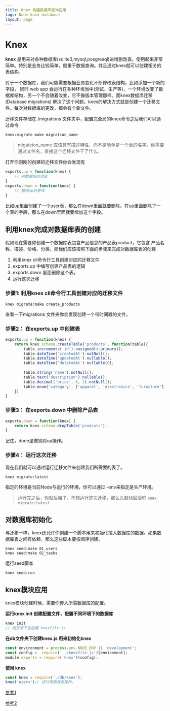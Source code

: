 ```yaml
---
title: Knex 构建数据库查询应用
tags: Node knex database
layout: page
---
```


# Knex

**knex** 是用来对各种数据库(sqlite3,mysql,posgresql)进增删改查。使用起来非常简单。特别是业务比较简单，侧重于数据查询。并且通过knex就可以创建相关的表结构。

对于一个数据库，我们可能需要根据业务变化不断修改表结构，比如添加一个新的字段， 同时 web app 会运行在多种环境当中(测试、生产等)，一个环境改变了数据库结构，另一个不会随着改变，它不像版本管理那样。而knex数据库迁移(Database migrations) 解决了这个问题。knex的解决方式就是创建一个迁移文件。每次对数据库的更改，都会有个新文件。

迁移文件存储在 /migrations 文件夹中，配置完全局的knex命令之后我们可以通过命令
```
knex:migrate make migration_name
```
>  migateion_name 应该具有描述特性，而不是简单是一个表的名字。你需要通过文件名，直接这个迁移文件干了什么。

打开你刚刚的创建的迁移文件你会发现有
```javascript
exports.up = function(knex) {
    // 对数据库的改变
}
exports.down = function(knex) {
    // 撤销up的更改
}
```
比如up里面创建了一个user表，那么在down里面就要删除。在up里面删除了一个表的字段，那么在down里面就要增加这个字段。


## 利用knex完成对数据库表的创建

假如现在需要你创建一个数据库表包含产品信息的产品表product，它包含 产品名称、描述、价格、分类。那我们应该按照下面的步骤来完成对数据库表的创建

 1. 利用knex cli命令行工具创建对应的迁移文件
 2. exports.up 中编写创建产品表的逻辑
 3. exports.down 里面删除这个表。
 4. 运行这次迁移

### 步骤1: 利用knex cli命令行工具创建对应的迁移文件
```
knex migrate:make create_products
```
查看一下migrations 文件夹你会发现创建一个带时间戳的文件。
### 步骤2： 在exports.up 中创建表
```javascript
exports.up = function(knex) {
    return knex.schema.createTable('products', function(table){
        table.increments('id').unsigned().primary();
        table.dateTime('createdAt').notNull();
        table.dateTime('updatedAt').nullable();
        table.dateTime('deletedAt').nullable(0);
        
        table.string('name').notNull();
        table.text('description').nullable();
        table.decimal('price', 6, 2).notNull();
        table.enum('category', ['apparel', 'electronics', 'furniture'])
    })
}
```
### 步骤3： 在exports.down 中删除产品表
```javascript
exports.down = function(knex) {
    return knex.schema.dropTable('prodcuts');
}
``` 
记住，done是撤销对up操作。
### 步骤4： 运行这次迁移
现在我们就可以通过运行迁移文件来创建我们所需要的表了。
```
knex migrate:latest
```
指定的环境是当前Node与运行的环境，你可以通过 -env来指定是生产环境。
> 运行完之后，你就后悔了，不想运行这次迁移，那么久赶快回滚吧 `knex migrate:latest`

## 对数据库初始化
与迁移一样，knex还允许你创建一个脚本用来初始化插入数据库的数据。如果数据库表之间有依赖，那么这些脚本要按顺序创建。

```
knex seed:make 01_users
knex seed:make 02_tasks
```
运行seed脚本
```
knex seed:run
```

## knex模块应用
knex模块创建时候，需要你传入所需数据库的配置。

**运行knex init 创建配置文件，配置不同环境下的数据库**
```javascript
knex init
// 根目录下会创建 knexfile.js 
```
**在db文件夹下创建knex.js 用来初始化knex**
```javascript
const environment = process.env.NODE_ENV || 'development';
const config =  require('../knexfile.js')[envionment];
module.exports = require('knex')(config);
```
**使用 knex**
```javascript
const knex = require('./db/knex');
knex('users')// 进行增删改查操作。
```
[参考1](http://perkframework.com/v1/guides/database-migrations-knex.html)

[参考2](https://gist.github.com/NigelEarle/70db130cc040cc2868555b29a0278261)
